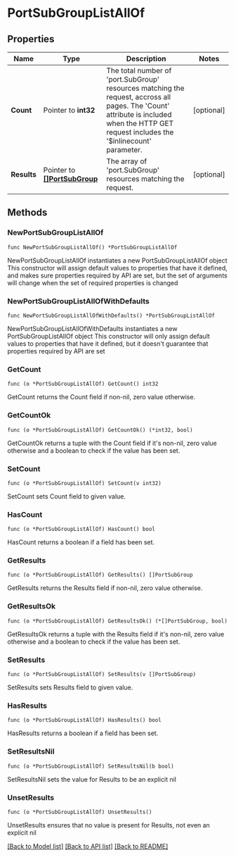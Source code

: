 # PortSubGroupListAllOf

## Properties

Name | Type | Description | Notes
------------ | ------------- | ------------- | -------------
**Count** | Pointer to **int32** | The total number of &#39;port.SubGroup&#39; resources matching the request, accross all pages. The &#39;Count&#39; attribute is included when the HTTP GET request includes the &#39;$inlinecount&#39; parameter. | [optional] 
**Results** | Pointer to [**[]PortSubGroup**](port.SubGroup.md) | The array of &#39;port.SubGroup&#39; resources matching the request. | [optional] 

## Methods

### NewPortSubGroupListAllOf

`func NewPortSubGroupListAllOf() *PortSubGroupListAllOf`

NewPortSubGroupListAllOf instantiates a new PortSubGroupListAllOf object
This constructor will assign default values to properties that have it defined,
and makes sure properties required by API are set, but the set of arguments
will change when the set of required properties is changed

### NewPortSubGroupListAllOfWithDefaults

`func NewPortSubGroupListAllOfWithDefaults() *PortSubGroupListAllOf`

NewPortSubGroupListAllOfWithDefaults instantiates a new PortSubGroupListAllOf object
This constructor will only assign default values to properties that have it defined,
but it doesn't guarantee that properties required by API are set

### GetCount

`func (o *PortSubGroupListAllOf) GetCount() int32`

GetCount returns the Count field if non-nil, zero value otherwise.

### GetCountOk

`func (o *PortSubGroupListAllOf) GetCountOk() (*int32, bool)`

GetCountOk returns a tuple with the Count field if it's non-nil, zero value otherwise
and a boolean to check if the value has been set.

### SetCount

`func (o *PortSubGroupListAllOf) SetCount(v int32)`

SetCount sets Count field to given value.

### HasCount

`func (o *PortSubGroupListAllOf) HasCount() bool`

HasCount returns a boolean if a field has been set.

### GetResults

`func (o *PortSubGroupListAllOf) GetResults() []PortSubGroup`

GetResults returns the Results field if non-nil, zero value otherwise.

### GetResultsOk

`func (o *PortSubGroupListAllOf) GetResultsOk() (*[]PortSubGroup, bool)`

GetResultsOk returns a tuple with the Results field if it's non-nil, zero value otherwise
and a boolean to check if the value has been set.

### SetResults

`func (o *PortSubGroupListAllOf) SetResults(v []PortSubGroup)`

SetResults sets Results field to given value.

### HasResults

`func (o *PortSubGroupListAllOf) HasResults() bool`

HasResults returns a boolean if a field has been set.

### SetResultsNil

`func (o *PortSubGroupListAllOf) SetResultsNil(b bool)`

 SetResultsNil sets the value for Results to be an explicit nil

### UnsetResults
`func (o *PortSubGroupListAllOf) UnsetResults()`

UnsetResults ensures that no value is present for Results, not even an explicit nil

[[Back to Model list]](../README.md#documentation-for-models) [[Back to API list]](../README.md#documentation-for-api-endpoints) [[Back to README]](../README.md)


